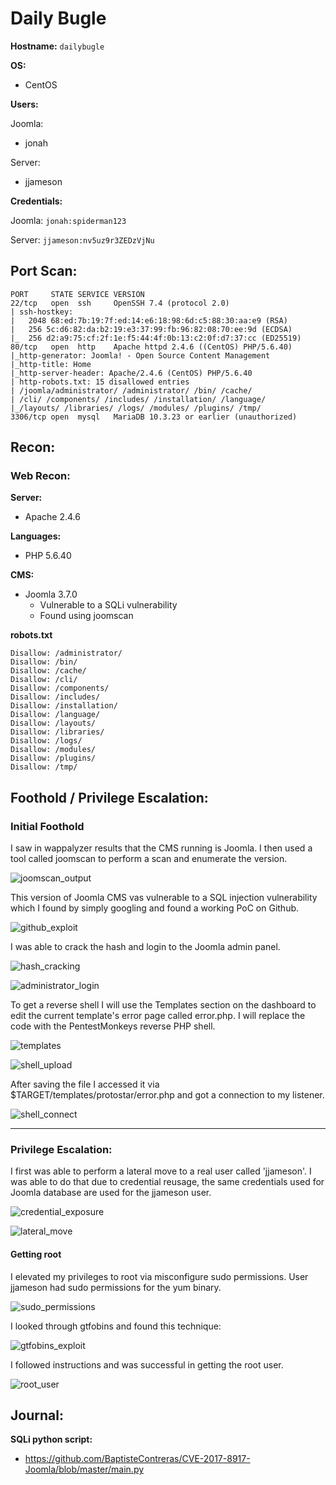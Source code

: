 # Daily Bugle

**Hostname:**
`dailybugle`

**OS:**
- CentOS

**Users:**

Joomla:
- jonah

Server:
- jjameson

**Credentials:**

Joomla:
`jonah:spiderman123`

Server:
`jjameson:nv5uz9r3ZEDzVjNu`

## Port Scan:

```
PORT     STATE SERVICE VERSION
22/tcp   open  ssh     OpenSSH 7.4 (protocol 2.0)
| ssh-hostkey: 
|   2048 68:ed:7b:19:7f:ed:14:e6:18:98:6d:c5:88:30:aa:e9 (RSA)
|   256 5c:d6:82:da:b2:19:e3:37:99:fb:96:82:08:70:ee:9d (ECDSA)
|_  256 d2:a9:75:cf:2f:1e:f5:44:4f:0b:13:c2:0f:d7:37:cc (ED25519)
80/tcp   open  http    Apache httpd 2.4.6 ((CentOS) PHP/5.6.40)
|_http-generator: Joomla! - Open Source Content Management
|_http-title: Home
|_http-server-header: Apache/2.4.6 (CentOS) PHP/5.6.40
| http-robots.txt: 15 disallowed entries 
| /joomla/administrator/ /administrator/ /bin/ /cache/ 
| /cli/ /components/ /includes/ /installation/ /language/ 
|_/layouts/ /libraries/ /logs/ /modules/ /plugins/ /tmp/
3306/tcp open  mysql   MariaDB 10.3.23 or earlier (unauthorized)
```

## Recon:

### Web Recon:

**Server:**
- Apache 2.4.6

**Languages:**
- PHP 5.6.40

**CMS:**
- Joomla 3.7.0
	- Vulnerable to a SQLi vulnerability
	- Found using joomscan

**robots.txt**

```
Disallow: /administrator/
Disallow: /bin/
Disallow: /cache/
Disallow: /cli/
Disallow: /components/
Disallow: /includes/
Disallow: /installation/
Disallow: /language/
Disallow: /layouts/
Disallow: /libraries/
Disallow: /logs/
Disallow: /modules/
Disallow: /plugins/
Disallow: /tmp/
```

## Foothold / Privilege Escalation:

### Initial Foothold

I saw in wappalyzer results that the CMS running is Joomla. I then used a tool called joomscan to perform a scan and enumerate the version.

![joomscan_output](../pictures/daily_bugle/joomscan_output.png)

This version of Joomla CMS vas vulnerable to a SQL injection vulnerability which I found by simply googling and found a
working PoC on Github.

![github_exploit](../pictures/daily_bugle/github_exploit.png)

I was able to crack the hash and login to the Joomla admin panel.

![hash_cracking](../pictures/daily_bugle/hash_cracking.png)

![administrator_login](../pictures/daily_bugle/admin_login.png)

To get a reverse shell I will use the Templates section on the dashboard to edit the current template's error page called error.php. I will replace the code with the PentestMonkeys reverse PHP shell.

![templates](../pictures/daily_bugle/templates_exploit.png)

![shell_upload](../pictures/daily_bugle/shell_edit.png)

After saving the file I accessed it via $TARGET/templates/protostar/error.php and got a connection to my listener.

![shell_connect](../pictures/daily_bugle/shell_connect.png)


---

### Privilege Escalation:

I first was able to perform a lateral move to a real user called 'jjameson'.
I was able to do that due to credential reusage, the same credentials used for Joomla database are used for the jjameson user.

![credential_exposure](../pictures/daily_bugle/credentials_in_configuration.png)

![lateral_move](../pictures/daily_bugle/lateral_move.png)

#### Getting root

I elevated my privileges to root via misconfigure sudo permissions. User jjameson had sudo permissions for the yum binary. 

![sudo_permissions](../pictures/daily_bugle/sudo_permissions.png)

I looked through gtfobins and found this technique:

![gtfobins_exploit](../pictures/daily_bugle/gtfo_privesc.png)

I followed instructions and was successful in getting the root user.

![root_user](../pictures/daily_bugle/root.png)

## Journal:
**SQLi python script:**
- https://github.com/BaptisteContreras/CVE-2017-8917-Joomla/blob/master/main.py